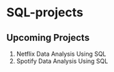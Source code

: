 # SQL-projects

## Upcoming Projects

1. Netflix Data Analysis Using SQL
2. Spotify Data Analysis Using SQL
